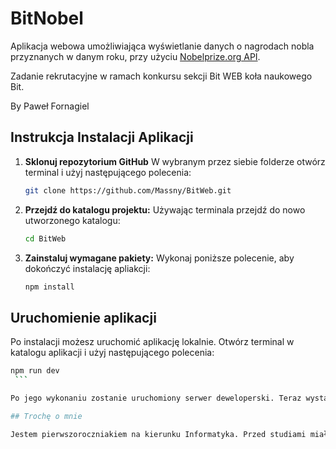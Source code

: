 # BitNobel

Aplikacja webowa umożliwiająca wyświetlanie danych o nagrodach nobla przyznanych w danym roku, przy użyciu [Nobelprize.org API](https://www.nobelprize.org/about/developer-zone-2/).

Zadanie rekrutacyjne w ramach konkursu sekcji Bit WEB koła naukowego Bit. 

By Paweł Fornagiel


## Instrukcja Instalacji Aplikacji

1. **Sklonuj repozytorium GitHub**
W wybranym przez siebie folderze otwórz terminal i użyj następującego polecenia:

   ```bash
   git clone https://github.com/Massny/BitWeb.git
    ```

2. **Przejdź do katalogu projektu:**
Używając terminala przejdź do nowo utworzonego katalogu:

   ```bash
   cd BitWeb
    ```

3. **Zainstaluj wymagane pakiety:**
Wykonaj poniższe polecenie, aby dokończyć instalację apliakcji:

   ```bash
   npm install
    ```

## Uruchomienie aplikacji

Po instalacji możesz uruchomić aplikację lokalnie. Otwórz terminal w katalogu aplikacji i użyj następującego polecenia:

   ```bash
   npm run dev
    ```

Po jego wykonaniu zostanie uruchomiony serwer deweloperski. Teraz wystarczy, że w przeglądarce odwiedzisz adres http://localhost:5173 i możesz cieszyć się działaniem BitNobla!

## Trochę o mnie

Jestem pierwszoroczniakiem na kierunku Informatyka. Przed studiami miałem trochę doświadczenia z WebDevem - interesowałem się tematem, tworzyłem osobiste projekty wspólnie ze znajomymi oraz w ramach praktyk zawodowych. Mam doświadczenie w pracy z użyciem min. TypeScripta, Reacta, Pythona, Node.JS oraz baz danych SQL. Chciałbym spróbować swoich sił będąc częścią nieco większego niż dotychczas zespołu oraz przyczynić się do powstawania wspaniałego Enrolla 2.0. 